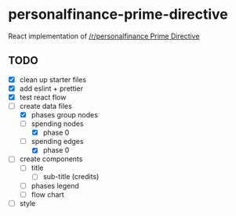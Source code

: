 # personalfinance-prime-directive
React implementation of [/r/personalfinance Prime Directive](https://www.reddit.com/r/personalfinance/wiki/commontopics)

## TODO
- [x] clean up starter files
- [x] add eslint + prettier
- [x] test react flow
- [ ] create data files
  - [x] phases group nodes
  - [ ] spending nodes
    - [x] phase 0
  - [ ] spending edges
    - [x] phase 0
- [ ] create components
  - [ ] title
    - [ ] sub-title (credits)
  - [ ] phases legend
  - [ ] flow chart
- [ ] style
